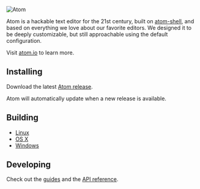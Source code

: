 ![Atom](https://cloud.githubusercontent.com/assets/72919/2874231/3af1db48-d3dd-11e3-98dc-6066f8bc766f.png)

Atom is a hackable text editor for the 21st century, built on [atom-shell](http://github.com/atom/atom-shell), and based on everything we love about our favorite editors. We designed it to be deeply customizable, but still approachable using the default configuration.

Visit [atom.io](https://atom.io) to learn more.

## Installing

Download the latest [Atom release](https://github.com/atom/atom/releases/latest).

Atom will automatically update when a new release is available.

## Building

* [Linux](docs/build-instructions/linux.md)
* [OS X](docs/build-instructions/os-x.md)
* [Windows](docs/build-instructions/windows.md)

## Developing
Check out the [guides](https://atom.io/docs/latest) and the [API reference](https://atom.io/docs/api).
